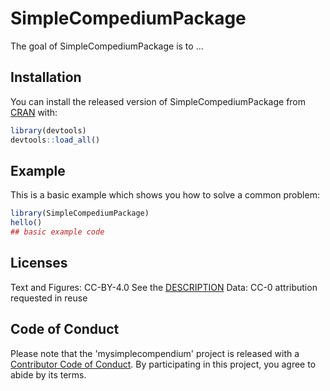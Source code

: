 
# SimpleCompediumPackage

<!-- badges: start -->
<!-- badges: end -->

The goal of SimpleCompediumPackage is to ...

## Installation

You can install the released version of SimpleCompediumPackage from [CRAN](https://CRAN.R-project.org) with:

``` r
library(devtools)
devtools::load_all()
```

## Example

This is a basic example which shows you how to solve a common problem:

``` r
library(SimpleCompediumPackage)
hello()
## basic example code
```

## Licenses

Text and Figures: CC-BY-4.0
See the [DESCRIPTION](https://github.com/mayurgpt07/DATA-598-WI20-week-5/blob/master/DESCRIPTION)
Data: CC-0 attribution requested in reuse

## Code of Conduct

Please note that the 'mysimplecompendium' project is released with a [Contributor Code of Conduct](https://github.com/mayurgpt07/DATA-598-WI20-week-5/blob/master/CODE_OF_CONDUCT.md). By participating in this project, you agree to abide by its terms.

